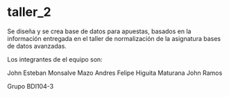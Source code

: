# taller_2

Se diseña y se crea base de datos para apuestas, basados en la información
entregada en el taller de normalización de la asignatura bases de datos avanzadas.

Los integrantes de el equipo son:

John Esteban Monsalve Mazo
Andres Felipe Higuita Maturana
John Ramos

Grupo BDI104-3
